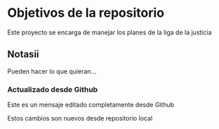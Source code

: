 # Objetivos de la repositorio

Este proyecto se encarga de manejar los planes de la liga de la justicia


## Notasii
Pueden hacer lo que quieran...

### Actualizado desde Github
Este es un mensaje editado completamente desde Github


Estos cambios son nuevos desde repositorio local


